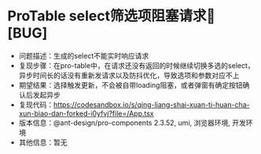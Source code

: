 # ProTable select筛选项阻塞请求🐛[BUG]

- 问题描述：生成的select不能实时响应请求
- 复现步骤：在pro-table中，在请求还没有返回的时候继续切换多选的select，异步时间长的话没有重新发请求以及防抖优化，导致选项和参数对应不上
- 期望结果：选择触发更新，不会被自带loading阻塞，或者弹窗有确定按钮确认后发起异步
- 复现代码：https://codesandbox.io/s/qing-liang-shai-xuan-ti-huan-cha-xun-biao-dan-forked-i0yfvj?file=/App.tsx
- 版本信息：@ant-design/pro-components 2.3.52, umi, 浏览器环境, 开发环境
- 其他信息：暂无
